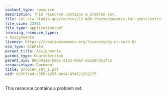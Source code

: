 ```yaml
---
content_type: resource
description: This resource contains a problem set.
file: /ol-ocw-studio-app/courses/12-480-thermodynamics-for-geoscientists-fall-2006/02fc7f4dc35ba25f0e94834522052175_problem_set_1.pdf
file_size: 22261
file_type: application/pdf
learning_resource_types:
- Assignments
license: https://creativecommons.org/licenses/by-nc-sa/4.0/
ocw_type: OCWFile
parent_title: Assignments
parent_type: CourseSection
parent_uid: 8803411b-bebc-a133-80a7-a21a0cb51fce
resourcetype: Document
title: problem_set_1.pdf
uid: 02fc7f4d-c35b-a25f-0e94-834522052175
---
```

This resource contains a problem set.